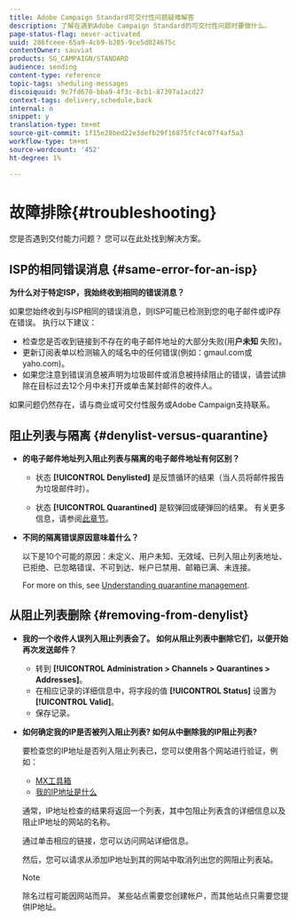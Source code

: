 ```yaml
---
title: Adobe Campaign Standard可交付性问题疑难解答
description: 了解在遇到Adobe Campaign Standard的可交付性问题时要做什么。
page-status-flag: never-activated
uuid: 286fceee-65a9-4cb9-b205-9ce5d024675c
contentOwner: sauviat
products: SG_CAMPAIGN/STANDARD
audience: sending
content-type: reference
topic-tags: sheduling-messages
discoiquuid: 9c7fd670-bba9-4f3c-8cb1-87397a1acd27
context-tags: delivery,schedule,back
internal: n
snippet: y
translation-type: tm+mt
source-git-commit: 1f15e28bed22e3defb29f16875fcf4c07f4af5a3
workflow-type: tm+mt
source-wordcount: '452'
ht-degree: 1%

---
```



# 故障排除{#troubleshooting}

您是否遇到交付能力问题？ 您可以在此处找到解决方案。

## ISP的相同错误消息 {#same-error-for-an-isp}

**为什么对于特定ISP，我始终收到相同的错误消息？**

如果您始终收到与ISP相同的错误消息，则ISP可能已检测到您的电子邮件或IP存在错误。 执行以下建议：
* 检查您是否收到链接到不存在的电子邮件地址的大部分失败(用&#x200B;**户未知** 失败)。
* 更新订阅表单以检测输入的域名中的任何错误(例如：gmaul.com或yaho.com)。
* 如果您注意到错误消息被声明为垃圾邮件或消息被持续阻止的错误，请尝试排除在目标过去12个月中未打开或单击某封邮件的收件人。

如果问题仍然存在，请与商业或可交付性服务或Adobe Campaign支持联系。

## 阻止列表与隔离 {#denylist-versus-quarantine}

* **的电子邮件地址列入阻止列表与隔离的电子邮件地址有何区别？**

   * 状态 **[!UICONTROL Denylisted]** 是反馈循环的结果（当人员将邮件报告为垃圾邮件时）。

   * 状态 **[!UICONTROL Quarantined]** 是软弹回或硬弹回的结果。
   有关更多信息，请参阅[此章节](../../sending/using/understanding-quarantine-management.md#quarantine-vs-block-list)。

* **不同的隔离错误原因意味着什么？**

   以下是10个可能的原因：未定义、用户未知、无效域、已列入阻止列表地址、已拒绝、已忽略错误、不可到达、帐户已禁用、邮箱已满、未连接。

   For more on this, see [Understanding quarantine management](../../sending/using/understanding-quarantine-management.md).

## 从阻止列表删除 {#removing-from-denylist}

* **我的一个收件人误列入阻止列表会了。 如何从阻止列表中删除它们，以便开始再次发送邮件？**

   * 转到 **[!UICONTROL Administration > Channels > Quarantines > Addresses]**。
   * 在相应记录的详细信息中，将字段的值 **[!UICONTROL Status]** 设置为 **[!UICONTROL Valid]**。
   * 保存记录。

* **如何确定我的IP是否被列入阻止列表? 如何从中删除我的IP阻止列表?**

   要检查您的IP地址是否列入阻止列表已，您可以使用各个网站进行验证，例如：
   * [MX工具箱](https://mxtoolbox.com/)
   * [我的IP地址是什么](https://whatismyipaddress.com)

   通常，IP地址检查的结果将返回一个列表，其中包阻止列表含的详细信息以及阻止IP地址的网站的名称。

   通过单击相应的链接，您可以访问网站详细信息。

   然后，您可以请求从添加IP地址到其的网站中取消列出您的网阻止列表站。

   >[!NOTE]
   >
   >除名过程可能因网站而异。 某些站点需要您创建帐户，而其他站点只需要您提供IP地址。
